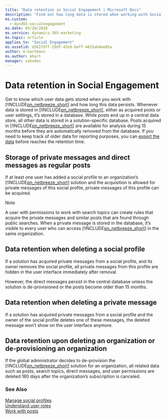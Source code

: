 ```yaml
---
title: "Data retention in Social Engagement | Microsoft Docs"
description: "Find out how long data is stored when working with Social Engagement."
ms.custom:
  - dyn365-socialengagement
ms.date: 05/28/2018
ms.service: dynamics-365-marketing
ms.topic: article
applies_to: "Social Engagement"
ms.assetid: d3617d7f-29df-42e9-baff-4625ab4ee85a
author: m-hartmann
ms.author: mhart
manager: sakudes
---
```

# Data retention in Social Engagement
Get to know which user data gets stored when you work with [!INCLUDE[pn_netbreeze_short](../includes/pn-social-engagement-short.md)] and how long this data persists. Whenever data is stored in [!INCLUDE[pn_netbreeze_short](../includes/pn-social-engagement-short.md)], either as acquired posts or user settings, it’s stored in a database. While posts end up in a central data store, all other data is stored in a solution-specific database. Posts acquired in [!INCLUDE[pn_netbreeze_short](../includes/pn-social-engagement-short.md)] are available for analysis during 15 months before they are automatically removed from the database. If you need to keep track of older data for reporting purposes, you can [export the data](analyze-social-data-using-widgets.md#export-data-from-widgets) before reaches the retention time.     
  
## Storage of private messages and direct messages as regular posts  
If at least one user has added a social profile to an organization’s [!INCLUDE[pn_netbreeze_short](../includes/pn-social-engagement-short.md)] solution and the acquisition is allowed for private messages of this social profile, private messages of this profile can be acquired.  
  
> [!NOTE]
>  A user with permissions to work with search topics can create rules that acquire the private messages and similar posts that are found through public searches. When a private message is stored in the database, it’s visible to every user who can access [!INCLUDE[pn_netbreeze_short](../includes/pn-social-engagement-short.md)] in the same organization.  
  
## Data retention when deleting a social profile  
If a solution has acquired private messages from a social profile, and its owner removes the social profile, all private messages from this profile are hidden in the user interface immediately after removal.  
  
However, the direct messages persist in the central database unless the solution is de-provisioned or the posts become older than 15 months.  
  
## Data retention when deleting a private message  
If a solution has acquired private messages from a social profile and the owner of the social profile deletes one of these messages, the deleted message won’t show on the user interface anymore.  
  
## Data retention upon deleting an organization or de-provisioning an organization  
If the global administrator decides to de-provision the [!INCLUDE[pn_netbreeze_short](../includes/pn-social-engagement-short.md)] solution for an organization, all related data such as posts, search topics, direct messages, and user permissions are deleted 180 days after the organization’s subscription is canceled.  
  
### See Also  
[Manage social profiles](manage-social-profiles.md)   
[Understand user roles](user-roles.md)   
[Work with posts](work-with-posts.md)
 
